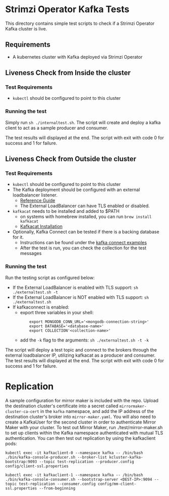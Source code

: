 # Strimzi Operator Kafka Tests

This directory contains simple test scripts to check if a Strimzi Operator Kafka cluster is live. 

## Requirements

- A kubernetes cluster with Kafka deployed via Strimzi Operator

## Liveness Check from Inside the cluster
### Test Requirements
- `kubectl` should be configured to point to this cluster

### Running the test

Simply run `sh ./internaltest.sh`. The script will create and deploy a kafka client to act as a sample producer and consumer.

The test results will displayed at the end. The script with exit with code 0 for success and 1 for failure.

## Liveness Check from Outside the cluster
### Test Requirements
- `kubectl` should be configured to point to this cluster
- The Kafka deployment should be configured with an external loadbalancer listener.
  - [Reference Guide](https://strimzi.io/2019/05/13/accessing-kafka-part-4.html)
  - The External LoadBalancer can have TLS enabled or disabled.
- `kafkacat` needs to be installed and added to $PATH
  - on systems with homebrew installed, you can run `brew install kafkacat`
  - [Kafkacat Installation](https://github.com/edenhill/kafkacat#install)
- Optionally, Kafka Connect can be tested if there is a backing database for it.
  - Instructions can be found under the [kafka connect examples](../examples/kafka_connect)
  - After the test is run, you can check the collection for the test messages

### Running the test

Run the testing script as configured below:
- If the External LoadBalancer is enabled with TLS support: `sh ./externaltest.sh -t`
- If the External LoadBalancer is NOT enabled with TLS support: `sh ./externaltest.sh`
- If kafkaconnect is enabled:
  -  export three variables in your shell:
        ```
            export MONGODB_CONN_URL='<mongodb-connection-string>'
            export DATABASE='<database-name>'
            export COLLECTION'<collection-name>'
        ```
  - add the `-k` flag to the arguments: `sh ./externaltest.sh -t -k`
  
The script will deploy a test topic and connect to the brokers through the external loadbalancer IP, utilizing kafkacat as a producer and consumer.
The test results will displayed at the end. The script with exit with code 0 for success and 1 for failure.

# Replication

A sample configuration for mirror maker is included with the repo. Upload the destination cluster's certificate into a secret called `mirrormaker-cluster-ca-cert` in the `kafka` namespace, and add the IP address of the destination cluster's broker into `mirror-maker.yaml`. You will also need to create a KafkaUser for the second cluster in order to authenticate Mirror Maker with your cluster. To test out Mirror Maker, run ./test/mirror-maker.sh to set up clients within the Kafka namespace authenticated with mutual TLS authentication. You can then test out replication by using the kafkaclient pods:

```
kubectl exec -it kafkaclient-0 --namespace kafka -- /bin/bash
./bin/kafka-console-producer.sh --broker-list kcluster-kafka-bootstrap:9093 --topic test-replication --producer.config config/client-ssl.properties

kubectl exec -it kafkaclient-1 --namespace kafka -- /bin/bash
./bin/kafka-console-consumer.sh --bootstrap-server <DEST-IP>:9094 --topic test-replication --consumer.config config/mm-client-ssl.properties --from-beginning
```